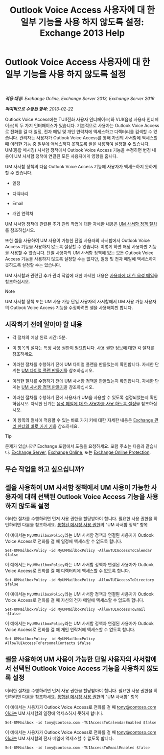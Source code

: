 ﻿---
title: 'Outlook Voice Access 사용자에 대 한 일부 기능을 사용 하지 않도록 설정: Exchange 2013 Help'
TOCTitle: Outlook Voice Access 사용자에 대 한 일부 기능을 사용 하지 않도록 설정
ms:assetid: 37421edf-af60-4ca9-9e8b-262b8b851607
ms:mtpsurl: https://technet.microsoft.com/ko-kr/library/Gg602126(v=EXCHG.150)
ms:contentKeyID: 50555967
ms.date: 05/22/2018
mtps_version: v=EXCHG.150
ms.translationtype: MT
---

# Outlook Voice Access 사용자에 대 한 일부 기능을 사용 하지 않도록 설정

 

_**적용 대상:** Exchange Online, Exchange Server 2013, Exchange Server 2016_

_**마지막으로 수정된 항목:** 2013-02-22_

Outlook Voice Access에는 TUI(전화 사용자 인터페이스)와 VUI(음성 사용자 인터페이스)의 두 가지 인터페이스가 있습니다. 기본적으로 사용자는 Outlook Voice Access로 전화를 걸 때 일정, 전자 메일 및 개인 연락처에 액세스하고 디렉터리를 검색할 수 있습니다. 관리자는 사용자가 Outlook Voice Access를 통해 자신의 사서함에 액세스할 때 이러한 기능 중 일부에 액세스하지 못하도록 셸을 사용하여 설정할 수 있습니다. UM(통합 메시징) 사서함 정책에서 Outlook Voice Access 기능을 수정하면 변경 내용이 UM 사서함 정책에 연결된 모든 사용자에게 영향을 줍니다.

UM 사서함 정책의 다음 Outlook Voice Access 기능에 사용자가 액세스하지 못하게 할 수 있습니다.

  - 일정

  - 디렉터리

  - Email

  - 개인 연락처

UM 사서함 정책에 관련된 추가 관리 작업에 대한 자세한 내용은 [UM 사서함 정책 절차](um-mailbox-policy-procedures-exchange-2013-help.md)를 참조하십시오.

또한 셸을 사용하여 UM 사용이 가능한 단일 사용자의 사서함에서 Outlook Voice Access 기능을 사용하지 않도록 설정할 수 있습니다. 이렇게 하면 해당 사용자만 기능을 사용할 수 없습니다. 단일 사용자의 UM 사서함 정책에 있는 모든 Outlook Voice Access 기능을 사용하지 않도록 설정할 수는 없지만, 일정 및 전자 메일에 액세스하지 못하도록 설정할 수는 있습니다.

UM 사서함과 관련된 추가 관리 작업에 대한 자세한 내용은 [사용자에 대 한 음성 메일](voice-mail-for-users-exchange-2013-help.md)을 참조하십시오.


> [!NOTE]
> UM 사서함 정책 또는 UM 사용 가능 단일 사용자의 사서함에서 UM 사용 가능 사용자의 Outlook Voice Access 기능을 수정하려면 셸을 사용해야만 합니다.



## 시작하기 전에 알아야 할 내용

  - 각 절차의 예상 완료 시간: 5분.

  - 이 항목의 절차는 특정 사용 권한이 필요합니다. 사용 권한 정보에 대한 각 절차를 참조하세요.

  - 이러한 절차를 수행하기 전에 UM 다이얼 플랜을 만들었는지 확인합니다. 자세한 단계는 [UM 다이얼 플랜 만들기](create-a-um-dial-plan-exchange-2013-help.md)를 참조하십시오.

  - 이러한 절차를 수행하기 전에 UM 사서함 정책을 만들었는지 확인합니다. 자세한 단계는 [UM 사서함 정책 만들기](create-a-um-mailbox-policy-exchange-2013-help.md)을 참조하십시오.

  - 이러한 절차를 수행하기 전에 사용자가 UM을 사용할 수 있도록 설정되었는지 확인하십시오. 자세한 단계는 [음성 메일에 대 한 사용자를 사용 하도록 설정](enable-a-user-for-voice-mail-exchange-2013-help.md)을 참조하십시오.

  - 이 항목의 절차에 적용할 수 있는 바로 가기 키에 대한 자세한 내용은 [Exchange 관리 센터의 바로 가기 키](keyboard-shortcuts-in-the-exchange-admin-center-exchange-online-protection-help.md)을 참조하세요.


> [!TIP]
> 문제가 있습니까? Exchange 포럼에서 도움을 요청하세요. 포럼 주소는 다음과 같습니다. <A href="https://go.microsoft.com/fwlink/p/?linkid=60612">Exchange Server</A>, <A href="https://go.microsoft.com/fwlink/p/?linkid=267542">Exchange Online</A>, 또는 <A href="https://go.microsoft.com/fwlink/p/?linkid=285351">Exchange Online Protection</A>.



## 무슨 작업을 하고 싶으십니까?

## 셸을 사용하여 UM 사서함 정책에서 UM 사용이 가능한 사용자에 대해 선택된 Outlook Voice Access 기능을 사용하지 않도록 설정

이러한 절차를 수행하려면 먼저 사용 권한을 할당받아야 합니다. 필요한 사용 권한을 확인하려면 다음을 참조하세요. [통합된 메시징 사용 권한](unified-messaging-permissions-exchange-2013-help.md)의 "UM 사서함 정책" 항목

이 예에서는 `MyUMMailboxPolicy`라는 UM 사서함 정책과 연결된 사용자가 Outlook Voice Access로 전화를 걸 때 일정에 액세스할 수 없도록 합니다.

    Set-UMMailboxPolicy -id MyUMMailboxPolicy -AllowTUIAccessToCalendar $false

이 예에서는 `MyUMMailboxPolicy`라는 UM 사서함 정책과 연결된 사용자가 Outlook Voice Access로 전화를 걸 때 디렉터리에 액세스할 수 없도록 합니다.

    Set-UMMailboxPolicy -id MyUMMailboxPolicy -AllowTUIAccessToDirectory $false

이 예에서는 `MyUMMailboxPolicy`라는 UM 사서함 정책과 연결된 사용자가 Outlook Voice Access로 전화를 걸 때 자신의 전자 메일에 액세스할 수 없도록 합니다.

    Set-UMMailboxPolicy -id MyUMMailboxPolicy -AllowTUIAccessToEmail -$false

이 예에서는 `MyUMMailboxPolicy`라는 UM 사서함 정책과 연결된 사용자가 Outlook Voice Access로 전화를 걸 때 개인 연락처에 액세스할 수 없도록 합니다.

    Set-UMMailboxPolicy -id MyUMMailboxPolicy -AllowTUIAccessToPersonalContacts $false

## 셸을 사용하여 UM 사용이 가능한 단일 사용자의 사서함에서 선택된 Outlook Voice Access 기능을 사용하지 않도록 설정

이러한 절차를 수행하려면 먼저 사용 권한을 할당받아야 합니다. 필요한 사용 권한을 확인하려면 다음을 참조하세요. [통합된 메시징 사용 권한](unified-messaging-permissions-exchange-2013-help.md)의 "UM 사서함" 항목

이 예에서는 사용자가 Outlook Voice Access로 전화를 걸 때 tony@contoso.com이라는 UM 사서함의 일정에 액세스하지 못하게 합니다.

    Set-UMMailbox -id tony@contoso.com -TUIAccessToCalendarEnabled $false

이 예에서는 사용자가 Outlook Voice Access로 전화를 걸 때 tony@contoso.com이라는 UM 사서함의 전자 메일에 액세스할 수 없도록 합니다.

    Set-UMMailbox -id tony@contoso.com -TUIAccessToEmailEnabled $false

